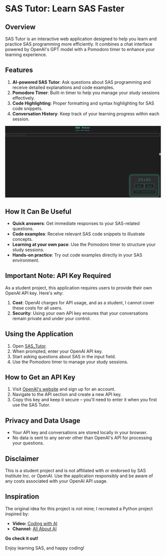 # SAS Tutor: Learn SAS Faster

## Overview

SAS Tutor is an interactive web application designed to help you learn and practice SAS programming more efficiently. It combines a chat interface powered by OpenAI's GPT model with a Pomodoro timer to enhance your learning experience.

## Features

1. **AI-powered SAS Tutor**: Ask questions about SAS programming and receive detailed explanations and code examples.
2. **Pomodoro Timer**: Built-in timer to help you manage your study sessions effectively.
3. **Code Highlighting**: Proper formatting and syntax highlighting for SAS code snippets.
4. **Conversation History**: Keep track of your learning progress within each session.

![SAS Tutor in Action](https://github.com/FabianAltendorfer/sas_tutor/blob/3084edf5f1852240927c3f730a15532e156f84bf/sas_tutor_gif.gif)

## How It Can Be Useful

- **Quick answers**: Get immediate responses to your SAS-related questions.
- **Code examples**: Receive relevant SAS code snippets to illustrate concepts.
- **Learning at your own pace**: Use the Pomodoro timer to structure your study sessions.
- **Hands-on practice**: Try out code examples directly in your SAS environment.

## Important Note: API Key Required

As a student project, this application requires users to provide their own OpenAI API key. Here's why:

1. **Cost**: OpenAI charges for API usage, and as a student, I cannot cover these costs for all users.
2. **Security**: Using your own API key ensures that your conversations remain private and under your control.

## Using the Application

1. Open [SAS_Tutor](https://fabianaltendorfer.github.io/sas_tutor/).
2. When prompted, enter your OpenAI API key.
3. Start asking questions about SAS in the input field.
4. Use the Pomodoro timer to manage your study sessions.

## How to Get an API Key

1. Visit [OpenAI's website](https://openai.com) and sign up for an account.
2. Navigate to the API section and create a new API key.
3. Copy this key and keep it secure – you'll need to enter it when you first use the SAS Tutor.

## Privacy and Data Usage

- Your API key and conversations are stored locally in your browser.
- No data is sent to any server other than OpenAI's API for processing your questions.

## Disclaimer

This is a student project and is not affiliated with or endorsed by SAS Institute Inc. or OpenAI. Use the application responsibly and be aware of any costs associated with your OpenAI API usage.


## Inspiration
The original idea for this project is not mine; I recreated a Python project inspired by:

- **Video:** [Coding with AI](https://www.youtube.com/watch?v=-sgGH8lD_XU)
- **Channel:** [All About AI](https://www.youtube.com/@AllAboutAI)

**Go check it out!**

Enjoy learning SAS, and happy coding!
